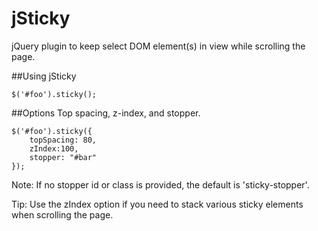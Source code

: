 jSticky
=======

jQuery plugin to keep select DOM element(s) in view while scrolling the page.

##Using jSticky
```
$('#foo').sticky();
```
##Options
Top spacing, z-index, and stopper.
```
$('#foo').sticky({
	topSpacing: 80,
	zIndex:100,
	stopper: "#bar"
});
```
Note: If no stopper id or class is provided, the default is 'sticky-stopper'.

Tip: Use the zIndex option if you need to stack various sticky elements when scrolling the page.


